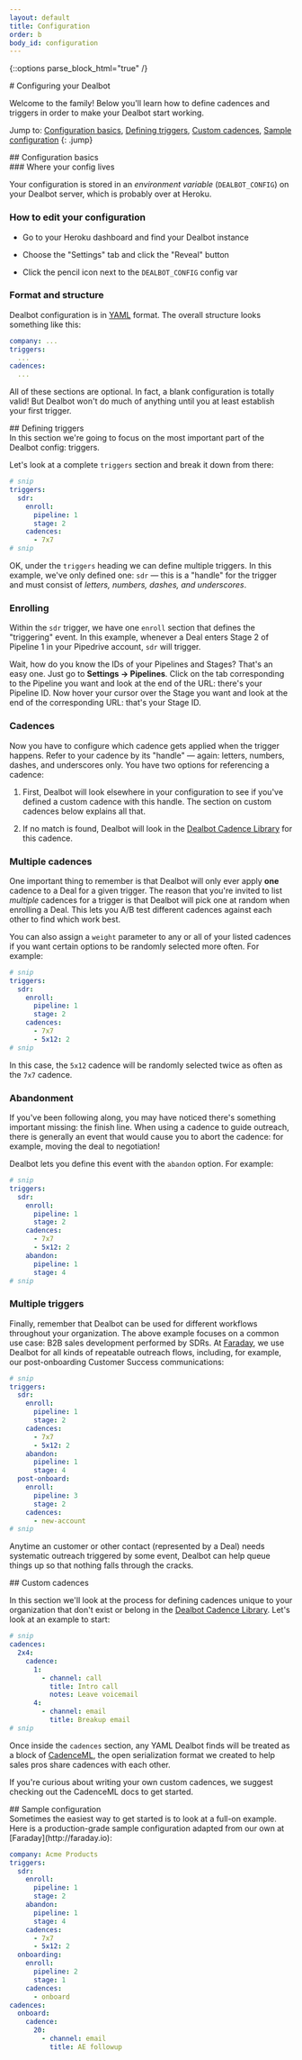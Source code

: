 ```yaml
---
layout: default
title: Configuration
order: b
body_id: configuration
---
```

{::options parse_block_html="true" /}

<section id="intro">
# Configuring your Dealbot

Welcome to the family! Below you'll learn how to define cadences and triggers in order to make your Dealbot start working.

Jump to: [Configuration basics](#configuration-basics), [Defining triggers](#defining-triggers), [Custom cadences](#custom-cadences), [Sample configuration](#sample-configuration)
{: .jump}
</section>

<section>
## Configuration basics

  <div>
### Where your config lives

Your configuration is stored in an *environment variable* (`DEALBOT_CONFIG`) on your Dealbot server, which is probably over at Heroku.

### How to edit your configuration

* Go to your Heroku dashboard and find your Dealbot instance

* Choose the "Settings" tab and click the "Reveal" button

* Click the pencil icon next to the `DEALBOT_CONFIG` config var

### Format and structure

Dealbot configuration is in [YAML](http://yaml.org/) format. The overall structure looks something like this:

```yaml
company: ...
triggers:
  ...
cadences:
  ...
```

All of these sections are optional. In fact, a blank configuration is totally valid! But Dealbot won't do much of anything until you at least establish your first trigger.
  </div>
</section>

<section>
## Defining triggers

  <div>
In this section we're going to focus on the most important part of the Dealbot config: triggers.

Let's look at a complete `triggers` section and break it down from there:

```yaml
# snip
triggers:
  sdr:
    enroll:
      pipeline: 1
      stage: 2
    cadences:
      - 7x7
# snip
```

OK, under the `triggers` heading we can define multiple triggers. In this example, we've only defined one: `sdr` — this is a "handle" for the trigger and must consist of *letters, numbers, dashes, and underscores*.

### Enrolling

Within the `sdr` trigger, we have one `enroll` section that defines the "triggering" event. In this example, whenever a Deal enters Stage 2 of Pipeline 1 in your Pipedrive account, `sdr` will trigger.

Wait, how do you know the IDs of your Pipelines and Stages? That's an easy one. Just go to **Settings → Pipelines**. Click on the tab corresponding to the Pipeline you want and look at the end of the URL: there's your Pipeline ID. Now hover your cursor over the Stage you want and look at the end of the corresponding URL: that's your Stage ID.

### Cadences

Now you have to configure which cadence gets applied when the trigger happens. Refer to your cadence by its "handle" — again: letters, numbers, dashes, and underscores only. You have two options for referencing a cadence:

1. First, Dealbot will look elsewhere in your configuration to see if you've defined a custom cadence with this handle. The section on custom cadences below explains all that.

2. If no match is found, Dealbot will look in the [Dealbot Cadence Library](https://github.com/dealbot/cadences) for this cadence.

### Multiple cadences

One important thing to remember is that Dealbot will only ever apply **one** cadence to a Deal for a given trigger. The reason that you're invited to list *multiple* cadences for a trigger is that Dealbot will pick one at random when enrolling a Deal. This lets you A/B test different cadences against each other to find which work best.

You can also assign a `weight` parameter to any or all of your listed cadences if you want certain options to be randomly selected more often. For example:

```yaml
# snip
triggers:
  sdr:
    enroll:
      pipeline: 1
      stage: 2
    cadences:
      - 7x7
      - 5x12: 2
# snip
```

In this case, the `5x12` cadence will be randomly selected twice as often as the `7x7` cadence.

### Abandonment

If you've been following along, you may have noticed there's something important missing: the finish line. When using a cadence to guide outreach, there is generally an event that would cause you to abort the cadence: for example, moving the deal to negotiation!

Dealbot lets you define this event with the `abandon` option. For example:

```yaml
# snip
triggers:
  sdr:
    enroll:
      pipeline: 1
      stage: 2
    cadences:
      - 7x7
      - 5x12: 2
    abandon:
      pipeline: 1
      stage: 4
# snip
```

### Multiple triggers

Finally, remember that Dealbot can be used for different workflows throughout your organization. The above example focuses on a common use case: B2B sales development performed by SDRs. At [Faraday](http://faraday.io), we use Dealbot for all kinds of repeatable outreach flows, including, for example, our post-onboarding Customer Success communications:

```yaml
# snip
triggers:
  sdr:
    enroll:
      pipeline: 1
      stage: 2
    cadences:
      - 7x7
      - 5x12: 2
    abandon:
      pipeline: 1
      stage: 4
  post-onboard:
    enroll:
      pipeline: 3
      stage: 2
    cadences:
      - new-account
# snip
```

Anytime an customer or other contact (represented by a Deal) needs systematic outreach triggered by some event, Dealbot can help queue things up so that nothing falls through the cracks.
  </div>
</section>

<section>
## Custom cadences

  <div>

In this section we'll look at the process for defining cadences unique to your organization that don't exist or belong in the [Dealbot Cadence Library](https://github.com/dealbot/cadences). Let's look at an example to start:

``` yaml
# snip
cadences:
  2x4:
    cadence:
      1:
        - channel: call
          title: Intro call
          notes: Leave voicemail
      4:
        - channel: email
          title: Breakup email
# snip
```

Once inside the `cadences` section, any YAML Dealbot finds will be treated as a block of [CadenceML](https://github.com/dealbot/CadenceML), the open serialization format we created to help sales pros share cadences with each other.

If you're curious about writing your own custom cadences, we suggest checking out the CadenceML docs to get started.

  </div>
</section>

<section>
## Sample configuration

  <div>
Sometimes the easiest way to get started is to look at a full-on example. Here is a production-grade sample configuration adapted from our own at [Faraday](http://faraday.io):

```yaml
company: Acme Products
triggers:
  sdr:
    enroll:
      pipeline: 1
      stage: 2
    abandon:
      pipeline: 1
      stage: 4
    cadences:
      - 7x7
      - 5x12: 2
  onboarding:
    enroll:
      pipeline: 2
      stage: 1
    cadences:
      - onboard
cadences:
  onboard:
    cadence:
      20:
        - channel: email
          title: AE followup
```
  </div>
</section>